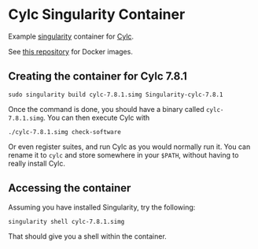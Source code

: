 # Cylc Singularity Container

Example [singularity](https://www.sylabs.io/) container for [Cylc](https://cylc.github.io/cylc/).

See [this repository](https://github.com/kinow/cylc-docker) for Docker images.

## Creating the container for Cylc 7.8.1

    sudo singularity build cylc-7.8.1.simg Singularity-cylc-7.8.1

Once the command is done, you should have a binary called `cylc-7.8.1.simg`. You can
then execute Cylc with

	./cylc-7.8.1.simg check-software

Or even register suites, and run Cylc as you would normally run it. You can rename it to `cylc`
and store somewhere in your `$PATH`, without having to really install Cylc.

## Accessing the container

Assuming you have installed Singularity, try the following:

    singularity shell cylc-7.8.1.simg

That should give you a shell within the container.
